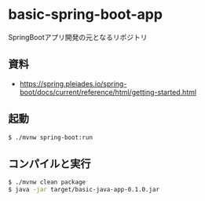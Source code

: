 # basic-spring-boot-app
SpringBootアプリ開発の元となるリポジトリ

## 資料
- https://spring.pleiades.io/spring-boot/docs/current/reference/html/getting-started.html

## 起動
```bash
$ ./mvnw spring-boot:run
```

## コンパイルと実行
```bash
$ ./mvnw clean package
$ java -jar target/basic-java-app-0.1.0.jar
```
